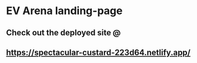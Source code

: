 # EV Arena landing-page

## Check out the deployed site @

## https://spectacular-custard-223d64.netlify.app/
